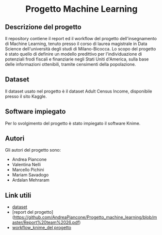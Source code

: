 ﻿<h1 align="center">
  <br>
 Progetto Machine Learning
  <br>
</h1>

## Descrizione del progetto

Il repository contiene il report ed il workflow del progetto dell'insegnamento di Machine Learning, tenuto presso il corso di laurea magistrale in Data Science dell'università degli studi di Milano-Bicocca.
Lo scopo del progetto è stato quello di definire un modello predittivo per l'individuazione di potenziali frodi fiscali e finanziarie negli Stati Uniti d'America, sulla base delle informazioni ottenibili, tramite censimenti della popolazione. 

## Dataset
Il dataset usato nel progetto è il dataset Adult Census Income, disponibile presso il sito Kaggle.

## Software impiegato
Per lo svolgimento del progetto è stato impiegato il software Knime.

## Autori
Gli autori del progetto sono:
<ul>
  <li>Andrea Piancone</li>
  <li>Valentina Nelli</li>
  <li>Marcello Pichini</li>
  <li>Mariam Savadogo</li>
  <li>Ardalan Mehraram</li>
</ul>

## Link utili

* [dataset](https://www.kaggle.com/uciml/adult-census-income)
* [report del progetto] (https://github.com/AndreaPiancone/Progetto_machine_learning/blob/master/Report%20team%2026.pdf)
* [workflow_knime_del progetto](https://github.com/AndreaPiancone/Progetto_machine_learning/blob/master/Team26_Workflow.knwf)



